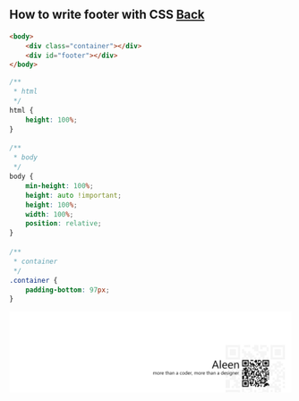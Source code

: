 ## How to write footer with CSS [Back](./qa.md)

```html
<body>
    <div class="container"></div>
    <div id="footer"></div>
</body>
```

```css
/**
 * html
 */
html {
    height: 100%;
}

/**
 * body
 */
body {
    min-height: 100%;
    height: auto !important;
    height: 100%;
    width: 100%;
    position: relative;
}

/**
 * container
 */
.container {
    padding-bottom: 97px;
}
```

<a href="http://aleen42.github.io/" target="_blank" ><img src="./../pic/tail.gif"></a>
